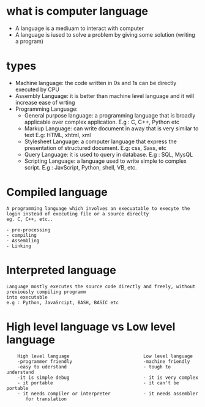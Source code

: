
# what is computer language 
 - A language is a mediuam to interact with computer 
 - A language is iused to solve a problem by giving some solution (writing a program)

# types 
 - Machine language:
        the code written in 0s and 1s can be directly executed  by CPU
 - Assembly Language:
        it is better than machine level language and it will increase ease of wrting 
 - Programming Language:
    - General purpose language:
         a programming language that is broadly applicable over complex application.
                E.g : C, C++, Python etc 
    - Markup Language:
               can write document in away that is very similar to text
               E.g: HTML, xhtml, xml
    - Stylesheet Language:
                a computer language that express the presentation of  structured document.
                E.g: css, Sass,  etc 
    - Query Language:
                it is used to query in database.
                E.g : SQL, MysQL 
    - Scripting Language:
                a language used to write simple to complex script.
                E.g : JavScript, Python, shell, VB, etc.   


# Compiled language
    A programming language which involves an execuatable to execyte the login instead of executing file or a source direclty
    eg. C, C++, etc..

    - pre-processing
    - compiling 
    - Assembling
    - Linking 

# Interpreted language
    Language mostly executes the source code directly and freely, without previously compiling programm
    into executable
    e.g : Python, JavaSrcipt, BASH, BASIC etc



# High level language vs Low level language

        High level language                           Low level language
        -programmer friendly                          -machine friendly
        -easy to uderstand                            - tough to understand
        -it is simple debug                           - it is very complex 
        - it portable                                 - it can't be portable
        - it needs compiler or interpreter            - it needs assembler 
           for translation 
